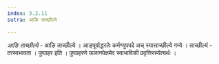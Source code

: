 ```yaml
---
index: 3.2.11
sutra: आङि ताच्छील्ये

---
```

_आङि ताच्छील्ये_ - आङि ताच्छील्ये । आङ्पूर्वाद्धरतेः कर्मण्युपपदे अच् स्यात्ताच्छील्ये गम्ये । ताच्छील्यं - तत्स्वभावता । पुष्पाहर इति । पुष्पाहरणे फलानपेक्षमेव स्वाभाविकी प्रवृत्तिरस्येत्यर्थः ।